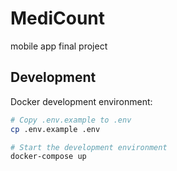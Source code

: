 # MediCount

mobile app final project

## Development

Docker development environment:

```bash
# Copy .env.example to .env
cp .env.example .env

# Start the development environment
docker-compose up
```
